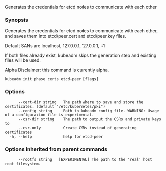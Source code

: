 
Generates the credentials for etcd nodes to communicate with each other

### Synopsis

Generates the credentials for etcd nodes to communicate with each other, and saves them into etcd/peer.cert and etcd/peer.key files.

Default SANs are localhost, 127.0.0.1, 127.0.0.1, ::1 

If both files already exist, kubeadm skips the generation step and existing files will be used. 

Alpha Disclaimer: this command is currently alpha.

```
kubeadm init phase certs etcd-peer [flags]
```

### Options

```
      --cert-dir string   The path where to save and store the certificates. (default "/etc/kubernetes/pki")
      --config string     Path to kubeadm config file. WARNING: Usage of a configuration file is experimental.
      --csr-dir string    The path to output the CSRs and private keys to
      --csr-only          Create CSRs instead of generating certificates
  -h, --help              help for etcd-peer
```

### Options inherited from parent commands

```
      --rootfs string   [EXPERIMENTAL] The path to the 'real' host root filesystem.
```

